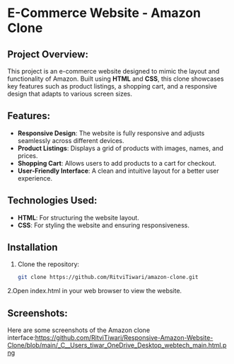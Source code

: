 # E-Commerce Website - Amazon Clone

## Project Overview:
This project is an e-commerce website designed to mimic the layout and functionality of Amazon. Built using **HTML** and **CSS**, this clone showcases key features such as product listings, a shopping cart, and a responsive design that adapts to various screen sizes.

## Features:
- **Responsive Design**: The website is fully responsive and adjusts seamlessly across different devices.
- **Product Listings**: Displays a grid of products with images, names, and prices.
- **Shopping Cart**: Allows users to add products to a cart for checkout.
- **User-Friendly Interface**: A clean and intuitive layout for a better user experience.

## Technologies Used:
- **HTML**: For structuring the website layout.
- **CSS**: For styling the website and ensuring responsiveness.

## Installation
1. Clone the repository:
   ```bash
   git clone https://github.com/RitviTiwari/amazon-clone.git
   
2.Open index.html in your web browser to view the website.
## Screenshots:
Here are some screenshots of the Amazon clone interface:https://github.com/RitviTiwari/Responsive-Amazon-Website-Clone/blob/main/_C__Users_tiwar_OneDrive_Desktop_webtech_main.html.png
